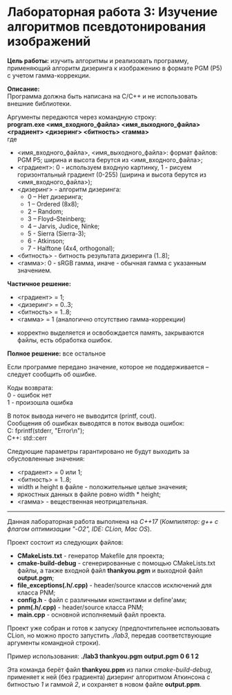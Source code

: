 # Лабораторная работа 3: Изучение алгоритмов псевдотонирования изображений

**Цель работы:** изучить алгоритмы и реализовать программу, применяющий алгоритм дизеринга к изображению в формате PGM (P5) с учетом гамма-коррекции.

**Описание:**\
Программа должна быть написана на C/C++ и не использовать внешние библиотеки.

Аргументы передаются через командную строку:\
**program.exe <имя_входного_файла> <имя_выходного_файла> <градиент> <дизеринг> <битность> <гамма>**\
где
- <имя_входного_файла>, <имя_выходного_файла>: формат файлов: PGM P5; ширина и высота берутся из <имя_входного_файла>;
- <градиент>: 0 - используем входную картинку, 1 - рисуем горизонтальный градиент (0-255) (ширина и высота берутся из <имя_входного_файла>);
- <дизеринг> - алгоритм дизеринга:
  - 0 – Нет дизеринга;
  - 1 – Ordered (8x8);
  - 2 – Random;
  - 3 – Floyd–Steinberg;
  - 4 – Jarvis, Judice, Ninke;
  - 5 - Sierra (Sierra-3);
  - 6 - Atkinson;
  - 7 - Halftone (4x4, orthogonal);
- <битность> - битность результата дизеринга (1..8);
- <гамма>: 0 - sRGB гамма, иначе - обычная гамма с указанным значением.

**Частичное решение:**
- <градиент> = 1;
- <дизеринг> = 0..3;
- <битность> = 1..8;
- <гамма> = 1 (аналогично отсутствию гамма-коррекции)

+ корректно выделяется и освобождается память, закрываются файлы, есть обработка ошибок.

**Полное решение:** все остальное

Если программе передано значение, которое не поддерживается – следует сообщить об ошибке.

Коды возврата:\
0 - ошибок нет\
1 - произошла ошибка

В поток вывода ничего не выводится (printf, cout).\
Сообщения об ошибках выводятся в поток вывода ошибок:\
С: fprintf(stderr, "Error\n");\
C++: std::cerr

Следующие параметры гарантировано не будут выходить за обусловленные значения:
- <градиент> = 0 или 1;
- <битность> = 1..8;
- width и height в файле - положительные целые значения;
- яркостных данных в файле ровно width * height;
- <гамма> - вещественная неотрицательная.

____________________________________________________

Данная лабораторная работа выполнена на *C++17* (*Компилятор: g++ с флагом оптимизации "-O2", IDE: CLion, Mac OS*).

Проект состоит из следующих файлов:
- **CMakeLists.txt** - генератор Makefile для проекта;
- **cmake-build-debug** - сгенерированные с помощью CMakeLists.txt файлы, а также входной файл **thankyou.pgm** и выходной файл **output.pgm**;
- **file_exceptions(.h/.cpp)** - header/source классов исключений для класса PNM;
- **config.h** - файл с различными константами и define'ами;
- **pnm(.h/.cpp)** - header/source класса PNM;
- **main.cpp** - основной исполняемый файл проекта.

Проект уже собран и готов к запуску (предпочтительнее использовать CLion, но можно просто запустить *./lab3*, передав соответствующие аргументы командной строки).

Пример использования: **./lab3 thankyou.pgm output.pgm 0 6 1 2**

Эта команда берёт файл **thankyou.ppm** из папки *cmake-build-debug*, применяет к ней (без градиента) дизеринг алгоритмом Аткинсона с битностью *1* и гаммой *2*, и сохраняет в новом файле **output.ppm**.
